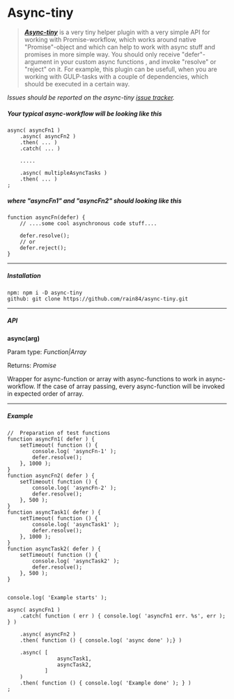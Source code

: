 # Async-tiny

>  **_[Async-tiny](https://github.com/rain84/async-tiny)_** is a very tiny helper plugin with a very simple API for working with Promise-workflow, which works around native "Promise"-object and which can help to work with async stuff and promises in more simple way. You should only receive "defer"-argument in your custom async functions , and invoke "resolve" or "reject" on it. For example, this plugin can be usefull, when you are working with GULP-tasks with a couple of dependencies, which should be executed in a certain way.


*Issues should be reported on the async-tiny [issue tracker](https://github.com/rain84/async-tiny/issues).*

##### Your typical async-workflow will be looking like this

    async( asyncFn1 )
        .async( asyncFn2 )
        .then( ... )
        .catch( ... )
        
        .....
        
        .async( multipleAsyncTasks )
        .then( ... )
    ;

##### where "asyncFn1" and "asyncFn2" should looking like this

    function asyncFn(defer) {
        // ....some cool asynchronous code stuff....
        
        defer.resolve();
        // or   
        defer.reject();
    }

---------------------------------------------

##### Installation
    npm: npm i -D async-tiny
    github: git clone https://github.com/rain84/async-tiny.git


---------------------------------------------

##### **API**
**async(arg)**

   Param type: *Function|Array*
   
   Returns: *Promise*
   
   Wrapper for async-function or array with async-functions to work in async-workflow. If the case of array passing,  every async-function will be invoked in expected order of array.

---------------------------------------------

##### **Example**
    
    //  Preparation of test functions
    function asyncFn1( defer ) {
    	setTimeout( function () {
    		console.log( 'asyncFn-1' );
    		defer.resolve();
    	}, 1000 );
    }
    function asyncFn2( defer ) {
    	setTimeout( function () {
    		console.log( 'asyncFn-2' );
    		defer.resolve();
    	}, 500 );
    }
    function asyncTask1( defer ) {
    	setTimeout( function () {
    		console.log( 'asyncTask1' );
    		defer.resolve();
    	}, 1000 );
    }
    function asyncTask2( defer ) {
    	setTimeout( function () {
    		console.log( 'asyncTask2' );
    		defer.resolve();
    	}, 500 );
    }
    
    
    console.log( 'Example starts' );
    
    async( asyncFn1 )
    	.catch( function ( err ) { console.log( 'asyncFn1 err. %s', err ); } )
    
    	.async( asyncFn2 )
    	.then( function () { console.log( 'async done' );} )
    
    	.async( [
    		        asyncTask1,
    		        asyncTask2,
    	        ]
    	)
    	.then( function () { console.log( 'Example done' ); } )
    ;

